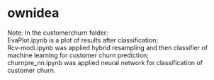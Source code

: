 # ownidea
Note: In the customerchurn folder:
<br>
EvaPlot.ipynb is a plot of results after classification;
<br>
Rcv-modi.ipynb was applied hybrid resampling and then classifier of machine learning for customer churn prediction;
<br>
churnpre_nn.ipynb was applied neural network for classification of customer churn.
